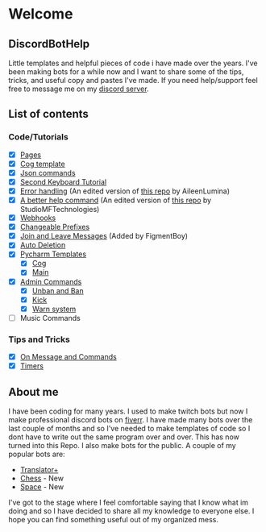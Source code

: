 # Welcome

## DiscordBotHelp

Little templates and helpful pieces of code i have made over the years. I've been making bots for a while now and I want to share some of the tips, tricks, and useful copy and pastes I've made. If you need help/support feel free to message me on my [discord server](https://discord.gg/A7aQfW6).

## List of contents

### Code/Tutorials

* [x] [Pages](Pages)
* [x] [Cog template](Cog%20Template)
* [x] [Json commands](Json%20Commands)
* [x] [Second Keyboard Tutorial](2nd%20Keyboard%20Shortcuts)
* [x] [Error handling](Error%20Handling) \(An edited version of [this repo](https://gist.github.com/AileenLumina/510438b241c16a2960e9b0b014d9ed06) by AileenLumina\)
* [x] [A better help command](Help%20Command) \(An edited version of [this repo](https://gist.github.com/StudioMFTechnologies/ad41bfd32b2379ccffe90b0e34128b8b) by StudioMFTechnologies\)
* [x] [Webhooks](Webhooks)
* [x] [Changeable Prefixes](Changeable%20Prefixes)
* [x] [Join and Leave Messages](Join%20and%20Leave%20Messages) \(Added by FigmentBoy\)
* [x] [Auto Deletion](Auto%20delete) 
* [x] [Pycharm Templates](Pycharm%20Templates)
    * [x] [Cog](Pycharm%20Templates/Cog%20Template.txt)
    * [x] [Main](Pycharm%20Templates/main.txt)
* [x] [Admin Commands](Admin%20Commands)
    * [x] [Unban and Ban](Admin%20Commands/Unban%20and%20Ban)
    * [x] [Kick](Admin%20Commands/Kick)
    * [x] [Warn system](Admin%20Commands/Warn%20system)
* [ ] Music Commands

### Tips and Tricks

* [x] [On Message and Commands](Tips%20and%20Tricks/README.md#on-message-and-commands)
* [x] [Timers](Tips%20and%20Tricks/README.md#timers)

## About me

I have been coding for many years. I used to make twitch bots but now I make professional discord bots on [fiverr](https://www.fiverr.com/nex_infinite). I have made many bots over the last couple of months and so I've needed to make templates of code so I dont have to write out the same program over and over. This has now turned into this Repo. I also make bots for the public. A couple of my popular bots are:

* [Translator+](https://top.gg/bot/700793365754806402)
* [Chess](https://top.gg/bot/716382796108660826) - New
* [Space](https://top.gg/bot/716615705793134633) - New

I've got to the stage where I feel comfortable saying that I know what im doing and so I have decided to share all my knowledge to everyone else. I hope you can find something useful out of my organized mess.

